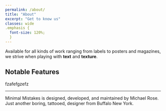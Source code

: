 ```yaml
---
permalink: /about/
title: "About"
excerpt: "Get to know us"
classes: wide
.emphasis {
  font-size: 120%;
  }
---
```



Available for all kinds of work ranging from labels to posters and magazines, we strive when playing with <span class="emphasis"> **text** and **texture**.</span>



## Notable Features

fzafefgzefz

---

Minimal Mistakes is designed, developed, and maintained by Michael Rose. Just another boring, tattooed, designer from Buffalo New York.
